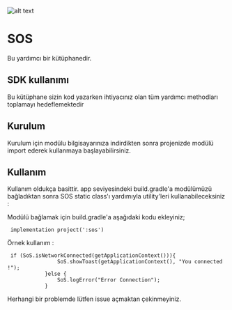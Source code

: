 
![alt text](https://im.haberturk.com/2020/03/11/ver1583915850/2609960_87f666e88ebe2aa3873b3db8ccf52c79.jpg)



# SOS
Bu yardımcı bir kütüphanedir.


## SDK kullanımı 

Bu kütüphane sizin kod yazarken ihtiyacınız olan tüm yardımcı methodları toplamayı hedeflemektedir

## Kurulum

Kurulum için modülu bilgisayarınıza indirdikten sonra projenizde modülü import ederek kullanmaya başlayabilirsiniz.

## Kullanım 

Kullanım oldukça basittir. app seviyesindeki build.gradle'a modülümüzü bağladıktan sonra SOS static class'ı yardımıyla 
utility'leri kullanabileceksiniz : 

Modülü bağlamak için build.gradle'a aşağıdaki kodu ekleyiniz; 
     
     implementation project(':sos')


Örnek kullanım : 

     if (SoS.isNetworkConnected(getApplicationContext())){
                    SoS.showToast(getApplicationContext(), "You connected !");
                }else {
                    SoS.logError("Error Connection");
                }



Herhangi bir problemde lütfen issue açmaktan çekinmeyiniz. 
